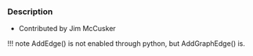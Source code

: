 ### Description

* Contributed by Jim McCusker

!!! note
AddEdge() is not enabled through python, but AddGraphEdge() is.
